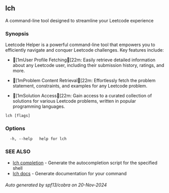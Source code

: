 ## lch

A command-line tool designed to streamline your Leetcode experience

### Synopsis

Leetcode Helper is a powerful command-line tool that empowers you to efficiently navigate and conquer Leetcode challenges. Key features include:

- [1mUser Profile Fetching[22m: Easily retrieve detailed information about any Leetcode user, including their submission history, ratings, and more.

- [1mProblem Content Retrieval[22m: Effortlessly fetch the problem statement, constraints, and examples for any Leetcode problem.

- [1mSolution Access[22m: Gain access to a curated collection of solutions for various Leetcode problems, written in popular programming languages.

```
lch [flags]
```

### Options

```
  -h, --help   help for lch
```

### SEE ALSO

* [lch completion](lch_completion.md)	 - Generate the autocompletion script for the specified shell
* [lch docs](lch_docs.md)	 - Generate documentation for your command

###### Auto generated by spf13/cobra on 20-Nov-2024
